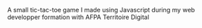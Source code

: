 A small tic-tac-toe game I made using Javascript during my web developper formation with AFPA Territoire Digital
